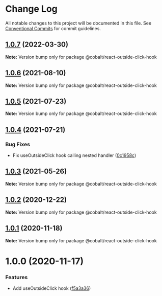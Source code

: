 # Change Log

All notable changes to this project will be documented in this file.
See [Conventional Commits](https://conventionalcommits.org) for commit guidelines.

## [1.0.7](https://github.com/Talkdesk/cobalt/compare/@cobalt/react-outside-click-hook@1.0.6...@cobalt/react-outside-click-hook@1.0.7) (2022-03-30)

**Note:** Version bump only for package @cobalt/react-outside-click-hook





## [1.0.6](https://github.com/Talkdesk/cobalt/compare/@cobalt/react-outside-click-hook@1.0.5...@cobalt/react-outside-click-hook@1.0.6) (2021-08-10)

**Note:** Version bump only for package @cobalt/react-outside-click-hook





## [1.0.5](https://github.com/Talkdesk/cobalt/compare/@cobalt/react-outside-click-hook@1.0.4...@cobalt/react-outside-click-hook@1.0.5) (2021-07-23)

**Note:** Version bump only for package @cobalt/react-outside-click-hook





## [1.0.4](https://github.com/Talkdesk/cobalt/compare/@cobalt/react-outside-click-hook@1.0.3...@cobalt/react-outside-click-hook@1.0.4) (2021-07-21)


### Bug Fixes

* Fix useOutsideClick hook calling nested handler ([0c1958c](https://github.com/Talkdesk/cobalt/commit/0c1958c1d60eca8e83b175fcc1a3cf16cb3b6615))





## [1.0.3](https://github.com/Talkdesk/cobalt/compare/@cobalt/react-outside-click-hook@1.0.2...@cobalt/react-outside-click-hook@1.0.3) (2021-05-26)

**Note:** Version bump only for package @cobalt/react-outside-click-hook





## [1.0.2](https://github.com/Talkdesk/cobalt/compare/@cobalt/react-outside-click-hook@1.0.1...@cobalt/react-outside-click-hook@1.0.2) (2020-12-22)

**Note:** Version bump only for package @cobalt/react-outside-click-hook





## [1.0.1](https://github.com/Talkdesk/cobalt/compare/@cobalt/react-outside-click-hook@1.0.0...@cobalt/react-outside-click-hook@1.0.1) (2020-11-18)

**Note:** Version bump only for package @cobalt/react-outside-click-hook





# 1.0.0 (2020-11-17)


### Features

* Add useOutsideClick hook ([f5a3a36](https://github.com/Talkdesk/cobalt/commit/f5a3a3610ba1c21f934c9cd2178b6def931753ee))
